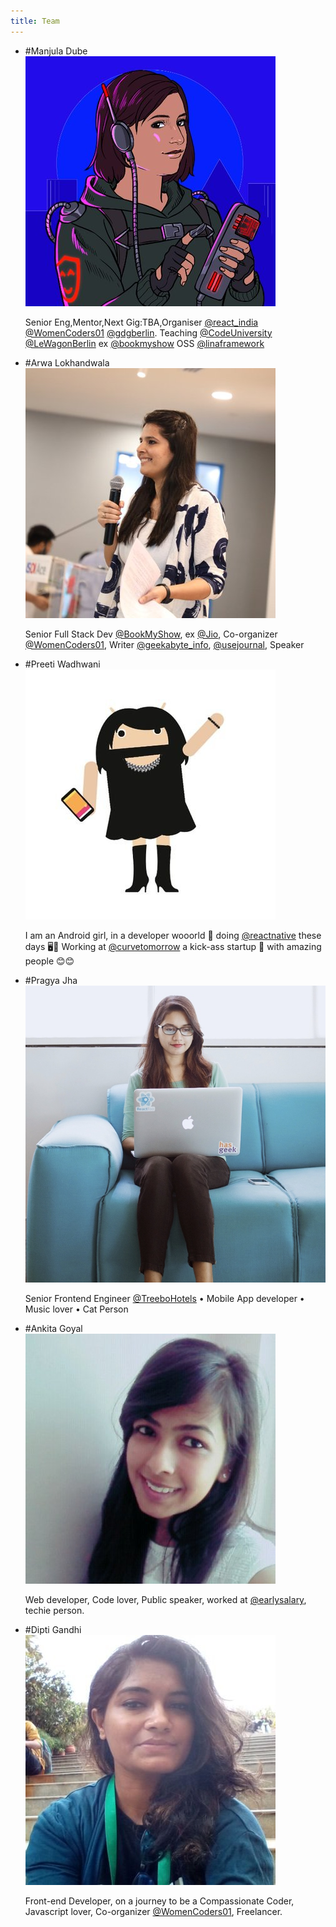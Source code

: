 ```yaml
---
title: Team
---
```


- #Manjula Dube
  ![](./manjula.jpg)

  Senior Eng,Mentor,Next Gig:TBA,Organiser [@react_india](https://twitter.com/react_india) [@WomenCoders01](https://twitter.com/WomenCoders01) [@gdgberlin](https://twitter.com/gdgberlin). Teaching [@CodeUniversity](https://twitter.com/CodeUniversity) [@LeWagonBerlin](https://twitter.com/LeWagonBerlin) ex [@bookmyshow](https://twitter.com/bookmyshow) OSS [@linaframework](https://twitter.com/linaframework)

- #Arwa Lokhandwala
  ![](./arwa.jpg)

  Senior Full Stack Dev [@BookMyShow](https://twitter.com/BookMyShow), ex [@Jio](https://twitter.com/Jio), Co-organizer [@WomenCoders01](https://twitter.com/WomenCoders01), Writer [@geekabyte_info](https://twitter.com/geekabyte_info), [@usejournal](https://twitter.com/usejournal), Speaker

- #Preeti Wadhwani
  ![](./preeti.jpg)

  I am an Android girl, in a developer wooorld 🎵 doing [@reactnative](https://twitter.com/reactnative) these days 🖥️📲 Working at [@curvetomorrow](https://twitter.com/curvetomorrow) a kick-ass startup 💁 with amazing people 😊😊

- #Pragya Jha
  ![](./pragya.jpg)

  Senior Frontend Engineer [@TreeboHotels](https://twitter.com/TreeboHotels) • Mobile App developer • Music lover • Cat Person

- #Ankita Goyal
  ![](./ankita.jpg)

  Web developer, Code lover, Public speaker, worked at [@earlysalary](https://twitter.com/earlysalary), techie person.

- #Dipti Gandhi
  ![](./dipti.jpg)

  Front-end Developer, on a journey to be a Compassionate Coder, Javascript lover, Co-organizer [@WomenCoders01](https://twitter.com/WomenCoders01), Freelancer.
